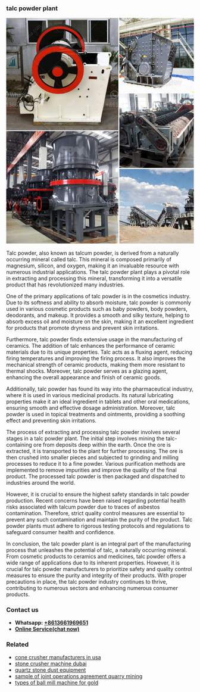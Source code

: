 <h3>talc powder plant</h3><img src='1702950602.jpg' alt=''><p>Talc powder, also known as talcum powder, is derived from a naturally occurring mineral called talc. This mineral is composed primarily of magnesium, silicon, and oxygen, making it an invaluable resource with numerous industrial applications. The talc powder plant plays a pivotal role in extracting and processing this mineral, transforming it into a versatile product that has revolutionized many industries.</p><p>One of the primary applications of talc powder is in the cosmetics industry. Due to its softness and ability to absorb moisture, talc powder is commonly used in various cosmetic products such as baby powders, body powders, deodorants, and makeup. It provides a smooth and silky texture, helping to absorb excess oil and moisture on the skin, making it an excellent ingredient for products that promote dryness and prevent skin irritations.</p><p>Furthermore, talc powder finds extensive usage in the manufacturing of ceramics. The addition of talc enhances the performance of ceramic materials due to its unique properties. Talc acts as a fluxing agent, reducing firing temperatures and improving the firing process. It also improves the mechanical strength of ceramic products, making them more resistant to thermal shocks. Moreover, talc powder serves as a glazing agent, enhancing the overall appearance and finish of ceramic goods.</p><p>Additionally, talc powder has found its way into the pharmaceutical industry, where it is used in various medicinal products. Its natural lubricating properties make it an ideal ingredient in tablets and other oral medications, ensuring smooth and effective dosage administration. Moreover, talc powder is used in topical treatments and ointments, providing a soothing effect and preventing skin irritations.</p><p>The process of extracting and processing talc powder involves several stages in a talc powder plant. The initial step involves mining the talc-containing ore from deposits deep within the earth. Once the ore is extracted, it is transported to the plant for further processing. The ore is then crushed into smaller pieces and subjected to grinding and milling processes to reduce it to a fine powder. Various purification methods are implemented to remove impurities and improve the quality of the final product. The processed talc powder is then packaged and dispatched to industries around the world.</p><p>However, it is crucial to ensure the highest safety standards in talc powder production. Recent concerns have been raised regarding potential health risks associated with talcum powder due to traces of asbestos contamination. Therefore, strict quality control measures are essential to prevent any such contamination and maintain the purity of the product. Talc powder plants must adhere to rigorous testing protocols and regulations to safeguard consumer health and confidence.</p><p>In conclusion, the talc powder plant is an integral part of the manufacturing process that unleashes the potential of talc, a naturally occurring mineral. From cosmetic products to ceramics and medicines, talc powder offers a wide range of applications due to its inherent properties. However, it is crucial for talc powder manufacturers to prioritize safety and quality control measures to ensure the purity and integrity of their products. With proper precautions in place, the talc powder industry continues to thrive, contributing to numerous sectors and enhancing numerous consumer products.</p><h3>Contact us</h3><ul><li><strong>Whatsapp:&nbsp;<a href="https://wa.me/8613661969651">+8613661969651</a></strong></li><li><a href="https://swt.shibang-china.com/?git&amp;zhl&amp;talc powder plant"><strong>Online Service(chat now)</strong></a></li></ul><h3>Related</h3><ul><li><a href='cone crusher manufacturers in usa.md'>cone crusher manufacturers in usa</a></li><li><a href='stone crusher machine dubai.md'>stone crusher machine dubai</a></li><li><a href='quartz stone dust equipment.md'>quartz stone dust equipment</a></li><li><a href='sample of joint operations agreement quarry mining.md'>sample of joint operations agreement quarry mining</a></li><li><a href='types of ball mill machine for gold.md'>types of ball mill machine for gold</a></li></ul>